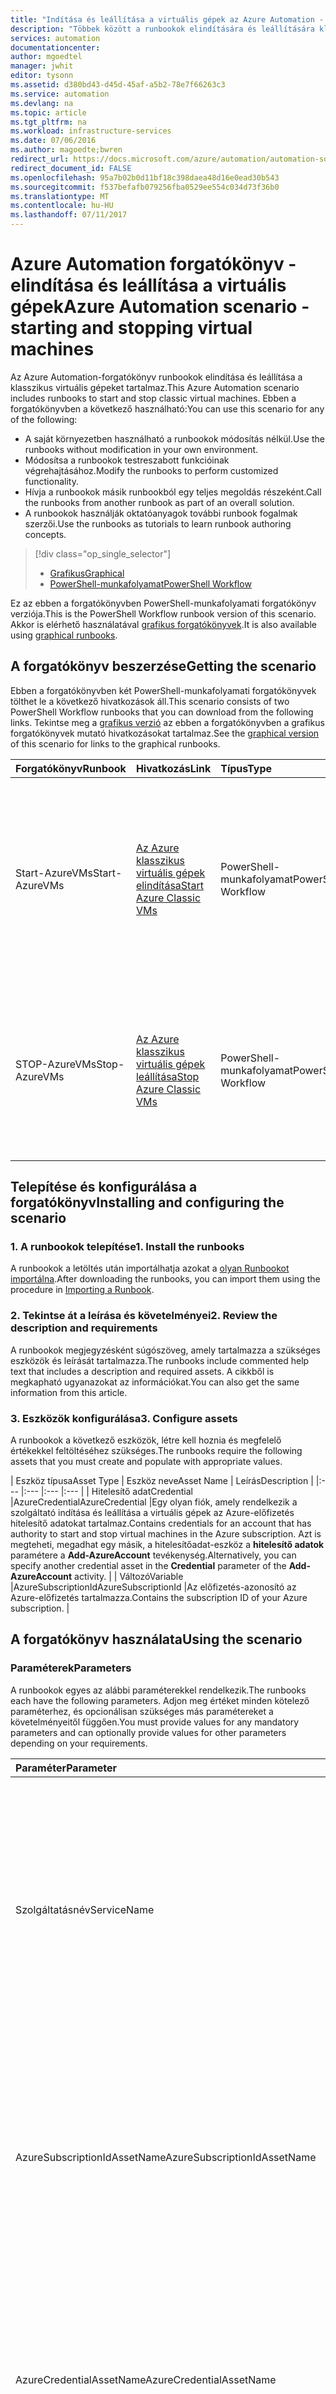 ```yaml
---
title: "Indítása és leállítása a virtuális gépek az Azure Automation - PowerShell munkafolyamat |} Microsoft Docs"
description: "Többek között a runbookok elindítására és leállítására klasszikus virtuális gépek Azure Automation-forgatókönyv grafikus verzióját."
services: automation
documentationcenter: 
author: mgoedtel
manager: jwhit
editor: tysonn
ms.assetid: d380bd43-d45d-45af-a5b2-78e7f66263c3
ms.service: automation
ms.devlang: na
ms.topic: article
ms.tgt_pltfrm: na
ms.workload: infrastructure-services
ms.date: 07/06/2016
ms.author: magoedte;bwren
redirect_url: https://docs.microsoft.com/azure/automation/automation-solution-vm-management
redirect_document_id: FALSE
ms.openlocfilehash: 95a7b02b0d11bf18c398daea48d16e0ead30b543
ms.sourcegitcommit: f537befafb079256fba0529ee554c034d73f36b0
ms.translationtype: MT
ms.contentlocale: hu-HU
ms.lasthandoff: 07/11/2017
---
```

# <a name="azure-automation-scenario---starting-and-stopping-virtual-machines"></a><span data-ttu-id="ba724-103">Azure Automation forgatókönyv - elindítása és leállítása a virtuális gépek</span><span class="sxs-lookup"><span data-stu-id="ba724-103">Azure Automation scenario - starting and stopping virtual machines</span></span>
<span data-ttu-id="ba724-104">Az Azure Automation-forgatókönyv runbookok elindítása és leállítása a klasszikus virtuális gépeket tartalmaz.</span><span class="sxs-lookup"><span data-stu-id="ba724-104">This Azure Automation scenario includes runbooks to start and stop classic virtual machines.</span></span>  <span data-ttu-id="ba724-105">Ebben a forgatókönyvben a következő használható:</span><span class="sxs-lookup"><span data-stu-id="ba724-105">You can use this scenario for any of the following:</span></span>  

* <span data-ttu-id="ba724-106">A saját környezetben használható a runbookok módosítás nélkül.</span><span class="sxs-lookup"><span data-stu-id="ba724-106">Use the runbooks without modification in your own environment.</span></span>
* <span data-ttu-id="ba724-107">Módosítsa a runbookok testreszabott funkcióinak végrehajtásához.</span><span class="sxs-lookup"><span data-stu-id="ba724-107">Modify the runbooks to perform customized functionality.</span></span>  
* <span data-ttu-id="ba724-108">Hívja a runbookok másik runbookból egy teljes megoldás részeként.</span><span class="sxs-lookup"><span data-stu-id="ba724-108">Call the runbooks from another runbook as part of an overall solution.</span></span>
* <span data-ttu-id="ba724-109">A runbookok használják oktatóanyagok további runbook fogalmak szerzői.</span><span class="sxs-lookup"><span data-stu-id="ba724-109">Use the runbooks as tutorials to learn runbook authoring concepts.</span></span>

> [!div class="op_single_selector"]
> * [<span data-ttu-id="ba724-110">Grafikus</span><span class="sxs-lookup"><span data-stu-id="ba724-110">Graphical</span></span>](automation-solution-startstopvm-graphical.md)
> * [<span data-ttu-id="ba724-111">PowerShell-munkafolyamat</span><span class="sxs-lookup"><span data-stu-id="ba724-111">PowerShell Workflow</span></span>](automation-solution-startstopvm-psworkflow.md)
> 
> 

<span data-ttu-id="ba724-112">Ez az ebben a forgatókönyvben PowerShell-munkafolyamati forgatókönyv verziója.</span><span class="sxs-lookup"><span data-stu-id="ba724-112">This is the PowerShell Workflow runbook version of this scenario.</span></span> <span data-ttu-id="ba724-113">Akkor is elérhető használatával [grafikus forgatókönyvek](automation-solution-startstopvm-graphical.md).</span><span class="sxs-lookup"><span data-stu-id="ba724-113">It is also available using [graphical runbooks](automation-solution-startstopvm-graphical.md).</span></span>

## <a name="getting-the-scenario"></a><span data-ttu-id="ba724-114">A forgatókönyv beszerzése</span><span class="sxs-lookup"><span data-stu-id="ba724-114">Getting the scenario</span></span>
<span data-ttu-id="ba724-115">Ebben a forgatókönyvben két PowerShell-munkafolyamati forgatókönyvek tölthet le a következő hivatkozások áll.</span><span class="sxs-lookup"><span data-stu-id="ba724-115">This scenario consists of two PowerShell Workflow runbooks that you can download from the following links.</span></span>  <span data-ttu-id="ba724-116">Tekintse meg a [grafikus verzió](automation-solution-startstopvm-graphical.md) az ebben a forgatókönyvben a grafikus forgatókönyvek mutató hivatkozásokat tartalmaz.</span><span class="sxs-lookup"><span data-stu-id="ba724-116">See the [graphical version](automation-solution-startstopvm-graphical.md) of this scenario for links to the graphical runbooks.</span></span>

| <span data-ttu-id="ba724-117">Forgatókönyv</span><span class="sxs-lookup"><span data-stu-id="ba724-117">Runbook</span></span> | <span data-ttu-id="ba724-118">Hivatkozás</span><span class="sxs-lookup"><span data-stu-id="ba724-118">Link</span></span> | <span data-ttu-id="ba724-119">Típus</span><span class="sxs-lookup"><span data-stu-id="ba724-119">Type</span></span> | <span data-ttu-id="ba724-120">Leírás</span><span class="sxs-lookup"><span data-stu-id="ba724-120">Description</span></span> |
|:--- |:--- |:--- |:--- |
| <span data-ttu-id="ba724-121">Start-AzureVMs</span><span class="sxs-lookup"><span data-stu-id="ba724-121">Start-AzureVMs</span></span> |[<span data-ttu-id="ba724-122">Az Azure klasszikus virtuális gépek elindítása</span><span class="sxs-lookup"><span data-stu-id="ba724-122">Start Azure Classic VMs</span></span>](https://gallery.technet.microsoft.com/Start-Azure-Classic-VMs-86ef746b) |<span data-ttu-id="ba724-123">PowerShell-munkafolyamat</span><span class="sxs-lookup"><span data-stu-id="ba724-123">PowerShell Workflow</span></span> |<span data-ttu-id="ba724-124">Indítja el az összes klasszikus virtuális gép egy Azure subscriptionor az összes virtuális gép egy adott szolgáltatáshoz nevű.</span><span class="sxs-lookup"><span data-stu-id="ba724-124">Starts all classic virtual machines in an Azure subscriptionor all virtual machines with a particular service name.</span></span> |
| <span data-ttu-id="ba724-125">STOP-AzureVMs</span><span class="sxs-lookup"><span data-stu-id="ba724-125">Stop-AzureVMs</span></span> |[<span data-ttu-id="ba724-126">Az Azure klasszikus virtuális gépek leállítása</span><span class="sxs-lookup"><span data-stu-id="ba724-126">Stop Azure Classic VMs</span></span>](https://gallery.technet.microsoft.com/Stop-Azure-Classic-VMs-7a4ae43e) |<span data-ttu-id="ba724-127">PowerShell-munkafolyamat</span><span class="sxs-lookup"><span data-stu-id="ba724-127">PowerShell Workflow</span></span> |<span data-ttu-id="ba724-128">Automation-fiók összes virtuális gép vagy egy adott szolgáltatáshoz névvel rendelkező összes virtuális gép leáll.</span><span class="sxs-lookup"><span data-stu-id="ba724-128">Stops all virtual machines in an automation account or all virtual machines with a particular service name.</span></span> |

## <a name="installing-and-configuring-the-scenario"></a><span data-ttu-id="ba724-129">Telepítése és konfigurálása a forgatókönyv</span><span class="sxs-lookup"><span data-stu-id="ba724-129">Installing and configuring the scenario</span></span>
### <a name="1-install-the-runbooks"></a><span data-ttu-id="ba724-130">1. A runbookok telepítése</span><span class="sxs-lookup"><span data-stu-id="ba724-130">1. Install the runbooks</span></span>
<span data-ttu-id="ba724-131">A runbookok a letöltés után importálhatja azokat a [olyan Runbookot importálna](http://msdn.microsoft.com/library/dn643637.aspx#ImportRunbook).</span><span class="sxs-lookup"><span data-stu-id="ba724-131">After downloading the runbooks, you can import them using the procedure in [Importing a Runbook](http://msdn.microsoft.com/library/dn643637.aspx#ImportRunbook).</span></span>

### <a name="2-review-the-description-and-requirements"></a><span data-ttu-id="ba724-132">2. Tekintse át a leírása és követelményei</span><span class="sxs-lookup"><span data-stu-id="ba724-132">2. Review the description and requirements</span></span>
<span data-ttu-id="ba724-133">A runbookok megjegyzésként súgószöveg, amely tartalmazza a szükséges eszközök és leírását tartalmazza.</span><span class="sxs-lookup"><span data-stu-id="ba724-133">The runbooks include commented help text that includes a description and required assets.</span></span>  <span data-ttu-id="ba724-134">A cikkből is megkapható ugyanazokat az információkat.</span><span class="sxs-lookup"><span data-stu-id="ba724-134">You can also get the same information from this article.</span></span>

### <a name="3-configure-assets"></a><span data-ttu-id="ba724-135">3. Eszközök konfigurálása</span><span class="sxs-lookup"><span data-stu-id="ba724-135">3. Configure assets</span></span>
<span data-ttu-id="ba724-136">A runbookok a következő eszközök, létre kell hoznia és megfelelő értékekkel feltöltéséhez szükséges.</span><span class="sxs-lookup"><span data-stu-id="ba724-136">The runbooks require the following assets that you must create and populate with appropriate values.</span></span>

| <span data-ttu-id="ba724-137">Eszköz típusa</span><span class="sxs-lookup"><span data-stu-id="ba724-137">Asset Type</span></span> | <span data-ttu-id="ba724-138">Eszköz neve</span><span class="sxs-lookup"><span data-stu-id="ba724-138">Asset Name</span></span> | <span data-ttu-id="ba724-139">Leírás</span><span class="sxs-lookup"><span data-stu-id="ba724-139">Description</span></span> |
|:--- |:--- |:--- |:--- |
| <span data-ttu-id="ba724-140">Hitelesítő adat</span><span class="sxs-lookup"><span data-stu-id="ba724-140">Credential</span></span> |<span data-ttu-id="ba724-141">AzureCredential</span><span class="sxs-lookup"><span data-stu-id="ba724-141">AzureCredential</span></span> |<span data-ttu-id="ba724-142">Egy olyan fiók, amely rendelkezik a szolgáltató indítása és leállítása a virtuális gépek az Azure-előfizetés hitelesítő adatokat tartalmaz.</span><span class="sxs-lookup"><span data-stu-id="ba724-142">Contains credentials for an account that has authority to start and stop virtual machines in the Azure subscription.</span></span>  <span data-ttu-id="ba724-143">Azt is megteheti, megadhat egy másik, a hitelesítőadat-eszköz a **hitelesítő adatok** paramétere a **Add-AzureAccount** tevékenység.</span><span class="sxs-lookup"><span data-stu-id="ba724-143">Alternatively, you can specify another credential asset in the **Credential** parameter of the **Add-AzureAccount** activity.</span></span> |
| <span data-ttu-id="ba724-144">Változó</span><span class="sxs-lookup"><span data-stu-id="ba724-144">Variable</span></span> |<span data-ttu-id="ba724-145">AzureSubscriptionId</span><span class="sxs-lookup"><span data-stu-id="ba724-145">AzureSubscriptionId</span></span> |<span data-ttu-id="ba724-146">Az előfizetés-azonosító az Azure-előfizetés tartalmazza.</span><span class="sxs-lookup"><span data-stu-id="ba724-146">Contains the subscription ID of your Azure subscription.</span></span> |

## <a name="using-the-scenario"></a><span data-ttu-id="ba724-147">A forgatókönyv használata</span><span class="sxs-lookup"><span data-stu-id="ba724-147">Using the scenario</span></span>
### <a name="parameters"></a><span data-ttu-id="ba724-148">Paraméterek</span><span class="sxs-lookup"><span data-stu-id="ba724-148">Parameters</span></span>
<span data-ttu-id="ba724-149">A runbookok egyes az alábbi paraméterekkel rendelkezik.</span><span class="sxs-lookup"><span data-stu-id="ba724-149">The runbooks each have the following parameters.</span></span>  <span data-ttu-id="ba724-150">Adjon meg értéket minden kötelező paraméterhez, és opcionálisan szükséges más paramétereket a követelményeitől függően.</span><span class="sxs-lookup"><span data-stu-id="ba724-150">You must provide values for any mandatory parameters and can optionally provide values for other parameters depending on your requirements.</span></span>

| <span data-ttu-id="ba724-151">Paraméter</span><span class="sxs-lookup"><span data-stu-id="ba724-151">Parameter</span></span> | <span data-ttu-id="ba724-152">Típus</span><span class="sxs-lookup"><span data-stu-id="ba724-152">Type</span></span> | <span data-ttu-id="ba724-153">Kötelező</span><span class="sxs-lookup"><span data-stu-id="ba724-153">Mandatory</span></span> | <span data-ttu-id="ba724-154">Leírás</span><span class="sxs-lookup"><span data-stu-id="ba724-154">Description</span></span> |
|:--- |:--- |:--- |:--- |
| <span data-ttu-id="ba724-155">Szolgáltatásnév</span><span class="sxs-lookup"><span data-stu-id="ba724-155">ServiceName</span></span> |<span data-ttu-id="ba724-156">Karakterlánc</span><span class="sxs-lookup"><span data-stu-id="ba724-156">string</span></span> |<span data-ttu-id="ba724-157">Nem</span><span class="sxs-lookup"><span data-stu-id="ba724-157">No</span></span> |<span data-ttu-id="ba724-158">Ha egy érték áll rendelkezésre, majd az összes virtuális gép szolgáltatás nevű elindításakor vagy leállt.</span><span class="sxs-lookup"><span data-stu-id="ba724-158">If a value is provided, then all virtual machines with that service name are started or stopped.</span></span>  <span data-ttu-id="ba724-159">Ha nincs érték megadva, majd az Azure-előfizetés összes klasszikus virtuális gépek elindításakor vagy leállt.</span><span class="sxs-lookup"><span data-stu-id="ba724-159">If no value is provided, then all classic virtual machines in the Azure subscription are started or stopped.</span></span> |
| <span data-ttu-id="ba724-160">AzureSubscriptionIdAssetName</span><span class="sxs-lookup"><span data-stu-id="ba724-160">AzureSubscriptionIdAssetName</span></span> |<span data-ttu-id="ba724-161">Karakterlánc</span><span class="sxs-lookup"><span data-stu-id="ba724-161">string</span></span> |<span data-ttu-id="ba724-162">Nem</span><span class="sxs-lookup"><span data-stu-id="ba724-162">No</span></span> |<span data-ttu-id="ba724-163">A neve tartalmazza a [változóeszköz](#installing-and-configuring-the-scenario) , amely tartalmazza az előfizetés-azonosítója az Azure-előfizetéshez.</span><span class="sxs-lookup"><span data-stu-id="ba724-163">Contains the name of the [variable asset](#installing-and-configuring-the-scenario) that contains the subscription ID of your Azure subscription.</span></span>  <span data-ttu-id="ba724-164">Ha nem adja meg egy értéket *AzureSubscriptionId* szolgál.</span><span class="sxs-lookup"><span data-stu-id="ba724-164">If you don't specify a value, *AzureSubscriptionId* is used.</span></span> |
| <span data-ttu-id="ba724-165">AzureCredentialAssetName</span><span class="sxs-lookup"><span data-stu-id="ba724-165">AzureCredentialAssetName</span></span> |<span data-ttu-id="ba724-166">Karakterlánc</span><span class="sxs-lookup"><span data-stu-id="ba724-166">string</span></span> |<span data-ttu-id="ba724-167">Nem</span><span class="sxs-lookup"><span data-stu-id="ba724-167">No</span></span> |<span data-ttu-id="ba724-168">A neve tartalmazza a [hitelesítőadat-eszköz](#installing-and-configuring-the-scenario) , amely tartalmazza a runbook használandó hitelesítő adatait.</span><span class="sxs-lookup"><span data-stu-id="ba724-168">Contains the name of the [credential asset](#installing-and-configuring-the-scenario) that contains the credentials for the runbook to use.</span></span>  <span data-ttu-id="ba724-169">Ha nem adja meg egy értéket *AzureCredential* szolgál.</span><span class="sxs-lookup"><span data-stu-id="ba724-169">If you don't specify a value, *AzureCredential* is used.</span></span> |

### <a name="starting-the-runbooks"></a><span data-ttu-id="ba724-170">A runbookok elindítása</span><span class="sxs-lookup"><span data-stu-id="ba724-170">Starting the runbooks</span></span>
<span data-ttu-id="ba724-171">A módszerek bármelyikét használhatja [runbook elindítása az Azure Automationben](automation-starting-a-runbook.md) ebben a forgatókönyvben a runbookok indítása.</span><span class="sxs-lookup"><span data-stu-id="ba724-171">You can use any of the methods in [Starting a runbook in Azure Automation](automation-starting-a-runbook.md) to start either of the runbooks in this scenario.</span></span>

<span data-ttu-id="ba724-172">Az alábbi Példaparancsok Windows PowerShell használatával futtassa **StartAzureVMs** az összes virtuális gép elindítása a szolgáltatás neve *MyVMService*.</span><span class="sxs-lookup"><span data-stu-id="ba724-172">The following sample commands uses Windows PowerShell to run **StartAzureVMs** to start all virtual machines with the service name *MyVMService*.</span></span>

    $params = @{"ServiceName"="MyVMService"}
    Start-AzureAutomationRunbook –AutomationAccountName "MyAutomationAccount" –Name "Start-AzureVMs" –Parameters $params

### <a name="output"></a><span data-ttu-id="ba724-173">Kimenet</span><span class="sxs-lookup"><span data-stu-id="ba724-173">Output</span></span>
<span data-ttu-id="ba724-174">A runbookok fog [kimeneti üzenet](automation-runbook-output-and-messages.md) minden egyes virtuális géphez, vagy nem sikerült elküldeni a indítási vagy leállítási utasítás jelző.</span><span class="sxs-lookup"><span data-stu-id="ba724-174">The runbooks will [output a message](automation-runbook-output-and-messages.md) for each virtual machine indicating whether or not the start or stop instruction was successfully submitted.</span></span>  <span data-ttu-id="ba724-175">Kereshet egy adott karakterláncot a kimenetben minden runbook eredmény meghatározására.</span><span class="sxs-lookup"><span data-stu-id="ba724-175">You can look for a specific string in the output to determine the result for each runbook.</span></span>  <span data-ttu-id="ba724-176">A lehetséges kimeneti karakterláncok a következő táblázatban láthatók.</span><span class="sxs-lookup"><span data-stu-id="ba724-176">The possible output strings are listed in the following table.</span></span>

| <span data-ttu-id="ba724-177">Forgatókönyv</span><span class="sxs-lookup"><span data-stu-id="ba724-177">Runbook</span></span> | <span data-ttu-id="ba724-178">Az állapot</span><span class="sxs-lookup"><span data-stu-id="ba724-178">Condition</span></span> | <span data-ttu-id="ba724-179">Üzenet</span><span class="sxs-lookup"><span data-stu-id="ba724-179">Message</span></span> |
|:--- |:--- |:--- |
| <span data-ttu-id="ba724-180">Start-AzureVMs</span><span class="sxs-lookup"><span data-stu-id="ba724-180">Start-AzureVMs</span></span> |<span data-ttu-id="ba724-181">Virtuális gép már fut.</span><span class="sxs-lookup"><span data-stu-id="ba724-181">Virtual machine is already running</span></span> |<span data-ttu-id="ba724-182">MyVM már fut.</span><span class="sxs-lookup"><span data-stu-id="ba724-182">MyVM is already running</span></span> |
| <span data-ttu-id="ba724-183">Start-AzureVMs</span><span class="sxs-lookup"><span data-stu-id="ba724-183">Start-AzureVMs</span></span> |<span data-ttu-id="ba724-184">Kérelem küldése sikeres volt a virtuális gép indítása</span><span class="sxs-lookup"><span data-stu-id="ba724-184">Start request for virtual machine successfully submitted</span></span> |<span data-ttu-id="ba724-185">MyVM el lett indítva.</span><span class="sxs-lookup"><span data-stu-id="ba724-185">MyVM has been started</span></span> |
| <span data-ttu-id="ba724-186">Start-AzureVMs</span><span class="sxs-lookup"><span data-stu-id="ba724-186">Start-AzureVMs</span></span> |<span data-ttu-id="ba724-187">Nem sikerült a virtuális gép indítási kérésre</span><span class="sxs-lookup"><span data-stu-id="ba724-187">Start request for virtual machine failed</span></span> |<span data-ttu-id="ba724-188">Nem sikerült elindítani a MyVM</span><span class="sxs-lookup"><span data-stu-id="ba724-188">MyVM failed to start</span></span> |
| <span data-ttu-id="ba724-189">STOP-AzureVMs</span><span class="sxs-lookup"><span data-stu-id="ba724-189">Stop-AzureVMs</span></span> |<span data-ttu-id="ba724-190">Virtuális gép már le van állítva.</span><span class="sxs-lookup"><span data-stu-id="ba724-190">Virtual machine is already stopped</span></span> |<span data-ttu-id="ba724-191">MyVM már le van állítva.</span><span class="sxs-lookup"><span data-stu-id="ba724-191">MyVM is already stopped</span></span> |
| <span data-ttu-id="ba724-192">STOP-AzureVMs</span><span class="sxs-lookup"><span data-stu-id="ba724-192">Stop-AzureVMs</span></span> |<span data-ttu-id="ba724-193">Kérelem küldése sikeres volt a virtuális gép leállítása</span><span class="sxs-lookup"><span data-stu-id="ba724-193">Stop request for virtual machine successfully submitted</span></span> |<span data-ttu-id="ba724-194">MyVM le lett állítva.</span><span class="sxs-lookup"><span data-stu-id="ba724-194">MyVM has been stopped</span></span> |
| <span data-ttu-id="ba724-195">STOP-AzureVMs</span><span class="sxs-lookup"><span data-stu-id="ba724-195">Stop-AzureVMs</span></span> |<span data-ttu-id="ba724-196">A virtuális gép leállítási kérelem sikertelen volt</span><span class="sxs-lookup"><span data-stu-id="ba724-196">Stop request for virtual machine failed</span></span> |<span data-ttu-id="ba724-197">Nem sikerült leállítani a MyVM</span><span class="sxs-lookup"><span data-stu-id="ba724-197">MyVM failed to stop</span></span> |

<span data-ttu-id="ba724-198">Például a következő kódrészletet egy runbookból megkísérli elindítani az összes virtuális gép szolgáltatásnévvel *MyServiceName*.</span><span class="sxs-lookup"><span data-stu-id="ba724-198">For example, the following code snippet from a runbook attempts to start all virtual machines with the service name *MyServiceName*.</span></span>  <span data-ttu-id="ba724-199">Ha vannak ilyenek a start kérelmek sikertelenek, majd hiba műveleteket lehessen állítani.</span><span class="sxs-lookup"><span data-stu-id="ba724-199">If any of the start requests fail, then error actions can be taken.</span></span>

    $results = Start-AzureVMs -ServiceName "MyServiceName"
    foreach ($result in $results) {
        if ($result -like "* has been started" ) {
            # Action to take in case of success.
        }
        else {
            # Action to take in case of error.
        }
    }


## <a name="detailed-breakdown"></a><span data-ttu-id="ba724-200">Részletes információkat</span><span class="sxs-lookup"><span data-stu-id="ba724-200">Detailed breakdown</span></span>
<span data-ttu-id="ba724-201">Az alábbiakban látható az ebben a forgatókönyvben a runbookok részletes információkat.</span><span class="sxs-lookup"><span data-stu-id="ba724-201">Following is a detailed breakdown of the runbooks in this scenario.</span></span>  <span data-ttu-id="ba724-202">Ez az információ segítségével testre szabhatja a runbookokat, vagy csak a saját automatizálási esetekben tartalomkészítéshez azokat a további.</span><span class="sxs-lookup"><span data-stu-id="ba724-202">You can use this information to either customize the runbooks or just to learn from them for authoring your own automation scenarios.</span></span>

### <a name="parameters"></a><span data-ttu-id="ba724-203">Paraméterek</span><span class="sxs-lookup"><span data-stu-id="ba724-203">Parameters</span></span>
    param (
        [Parameter(Mandatory=$false)]
        [String]  $AzureCredentialAssetName = 'AzureCredential',

        [Parameter(Mandatory=$false)]
        [String] $AzureSubscriptionIdAssetName = 'AzureSubscriptionId',

        [Parameter(Mandatory=$false)]
        [String] $ServiceName
    )

<span data-ttu-id="ba724-204">A munkafolyamat által az értékek első elindul a [bemeneti paraméterek](#using-the-scenario).</span><span class="sxs-lookup"><span data-stu-id="ba724-204">The workflow starts by getting the values for the [input parameters](#using-the-scenario).</span></span>  <span data-ttu-id="ba724-205">Ha az eszköz neve nincs megadva alapértelmezett neveket használnak.</span><span class="sxs-lookup"><span data-stu-id="ba724-205">If the asset names are not provided then default names are used.</span></span>

### <a name="output"></a><span data-ttu-id="ba724-206">Kimenet</span><span class="sxs-lookup"><span data-stu-id="ba724-206">Output</span></span>
    # Returns strings with status messages
    [OutputType([String])]

<span data-ttu-id="ba724-207">A sor deklarálja, hogy a runbook kimenete lesz-e egy karakterláncot.</span><span class="sxs-lookup"><span data-stu-id="ba724-207">This line declares that the output of the runbook will be a string.</span></span>  <span data-ttu-id="ba724-208">Ez nincs szükség, de a runbook használatakor az ajánlott eljárás egy [gyermekrunbook](automation-child-runbooks.md) , hogy a szülő runbook fogja tudni a várt kimeneti típus.</span><span class="sxs-lookup"><span data-stu-id="ba724-208">This is not required but is a best practice for when the runbook is used as a [child runbook](automation-child-runbooks.md) so that a parent runbook will know the output type to expect.</span></span>

### <a name="authentication"></a><span data-ttu-id="ba724-209">Authentication</span><span class="sxs-lookup"><span data-stu-id="ba724-209">Authentication</span></span>
    # Connect to Azure and select the subscription to work against
    $Cred = Get-AutomationPSCredential -Name $AzureCredentialAssetName
    $null = Add-AzureAccount -Credential $Cred -ErrorAction Stop
    $SubId = Get-AutomationVariable -Name $AzureSubscriptionIdAssetName
    $null = Select-AzureSubscription -SubscriptionId $SubId -ErrorAction Stop

<span data-ttu-id="ba724-210">A következő sor beállítása a [hitelesítő adatok](automation-credentials.md) és jelzi a runbook a többi Azure-előfizetéshez.</span><span class="sxs-lookup"><span data-stu-id="ba724-210">The next lines set the [credentials](automation-credentials.md) and Azure subscription that will be used for the rest of the runbook.</span></span>
<span data-ttu-id="ba724-211">Először használjuk **Get-AutomationPSCredential** , amely tárolja a hitelesítő adatok indítása és leállítása a virtuális gépek Azure-előfizetést a hozzáférést az eszköz eléréséhez.</span><span class="sxs-lookup"><span data-stu-id="ba724-211">First we use **Get-AutomationPSCredential** to get the asset that holds the credentials with access to start and stop virtual machines in the Azure subscription.</span></span> <span data-ttu-id="ba724-212">**Adja hozzá AzureAccount** Ez az eszköz használatával állítsa be a hitelesítő adatokat.</span><span class="sxs-lookup"><span data-stu-id="ba724-212">**Add-AzureAccount** then uses this asset to set the credentials.</span></span>  <span data-ttu-id="ba724-213">A kimeneti van rendelve egy üres változó, így azt nem található meg a runbook-kimenet.</span><span class="sxs-lookup"><span data-stu-id="ba724-213">The output is assigned to a dummy variable so that it isn't included in the runbook output.</span></span>  

<span data-ttu-id="ba724-214">Az azonosító visszakeresése az előfizetéshez a változóeszköz **Get-AutomationVariable** és állítható be az előfizetés **válasszon-AzureSubscription**.</span><span class="sxs-lookup"><span data-stu-id="ba724-214">The variable asset with the subscription ID is then retrieved with **Get-AutomationVariable** and the subscription set with **Select-AzureSubscription**.</span></span>

### <a name="get-vms"></a><span data-ttu-id="ba724-215">Virtuális gépek beolvasása</span><span class="sxs-lookup"><span data-stu-id="ba724-215">Get VMs</span></span>
    # If there is a specific cloud service, then get all VMs in the service,
    # otherwise get all VMs in the subscription.
    if ($ServiceName)
    {
        $VMs = Get-AzureVM -ServiceName $ServiceName
    }
    else
    {
        $VMs = Get-AzureVM
    }

<span data-ttu-id="ba724-216">**Get-AzureVM** segítségével kérhető le a virtuális gépeket, a runbook működni fog-e.</span><span class="sxs-lookup"><span data-stu-id="ba724-216">**Get-AzureVM** is used to retrieve the virtual machines the runbook will work with.</span></span>  <span data-ttu-id="ba724-217">Ha az érték megtalálható a **szolgáltatásnév** bemeneti változót, akkor a rendszer beolvassa a szolgáltatás neve csak a virtuális gépek.</span><span class="sxs-lookup"><span data-stu-id="ba724-217">If a value is provided in the **ServiceName** input variable, then only the virtual machines with that service name are retrieved.</span></span>  <span data-ttu-id="ba724-218">Ha **szolgáltatásnév** üres, akkor a rendszer beolvassa az összes virtuális gép.</span><span class="sxs-lookup"><span data-stu-id="ba724-218">If **ServiceName** is empty, then all virtual machines are retrieved.</span></span>

### <a name="startstop-virtual-machines-and-send-output"></a><span data-ttu-id="ba724-219">Virtuális gépek indítása/leállítása és kimenetként</span><span class="sxs-lookup"><span data-stu-id="ba724-219">Start/Stop virtual machines and send output</span></span>
    # Start each of the stopped VMs
    foreach ($VM in $VMs)
    {
        if ($VM.PowerState -eq "Started")
        {
            # The VM is already started, so send notice
            Write-Output ($VM.InstanceName + " is already running")
        }
        else
        {
            # The VM needs to be started
            $StartRtn = Start-AzureVM -Name $VM.Name -ServiceName $VM.ServiceName -ErrorAction Continue

            if ($StartRtn.OperationStatus -ne 'Succeeded')
            {
                # The VM failed to start, so send notice
                Write-Output ($VM.InstanceName + " failed to start")
            }
            else
            {
                # The VM started, so send notice
                Write-Output ($VM.InstanceName + " has been started")
            }
        }
    }

<span data-ttu-id="ba724-220">A következő sorokban minden egyes virtuális gép lépéseit.</span><span class="sxs-lookup"><span data-stu-id="ba724-220">The next lines step through each virtual machine.</span></span>  <span data-ttu-id="ba724-221">Első a **PowerState** a virtuális gép be van jelölve meg, ha már fut vagy leállt, attól függően, hogy a runbook.</span><span class="sxs-lookup"><span data-stu-id="ba724-221">First the **PowerState** of the virtual machine is checked to see if it is already running or stopped, depending on the runbook.</span></span>  <span data-ttu-id="ba724-222">Ha már van a cél állapotban, majd egy üzenettel történő megjelenítéshez és a runbook véget ér.</span><span class="sxs-lookup"><span data-stu-id="ba724-222">If it is already in the target state, then a message is sent to output, and the runbook ends.</span></span>  <span data-ttu-id="ba724-223">Ha nem, majd **Start-AzureVM** vagy **Stop-AzureVM** próbálja újból elindítani vagy leállítani a virtuális gépet, a kérelem egy változóhoz tárolt eredményével szolgál.</span><span class="sxs-lookup"><span data-stu-id="ba724-223">If not, then **Start-AzureVM** or **Stop-AzureVM** is used to attempt to start or stop the virtual machine with the result of the request stored to a variable.</span></span>  <span data-ttu-id="ba724-224">Egy üzenet majd kimeneti megadása, hogy indítása vagy leállítása a kérelem sikeresen elküldve.</span><span class="sxs-lookup"><span data-stu-id="ba724-224">A message is then sent to output specifying whether the request to start or stop was submitted successfully.</span></span>

## <a name="next-steps"></a><span data-ttu-id="ba724-225">Következő lépések</span><span class="sxs-lookup"><span data-stu-id="ba724-225">Next steps</span></span>
* <span data-ttu-id="ba724-226">Gyermek runbookok használatával kapcsolatos további információkért lásd: [gyermek az Azure Automation runbookjai](automation-child-runbooks.md)</span><span class="sxs-lookup"><span data-stu-id="ba724-226">To learn more about working with child runbooks, see [Child runbooks in Azure Automation](automation-child-runbooks.md)</span></span>
* <span data-ttu-id="ba724-227">További információt a kimeneti üzenetek során a runbook végrehajtása és a hibaelhárítás elősegítése érdekében naplózása, lásd: [Runbook-kimenet és üzenetek az Azure Automationben](automation-runbook-output-and-messages.md)</span><span class="sxs-lookup"><span data-stu-id="ba724-227">To learn more about output messages during runbook execution and logging to help troubleshoot, see [Runbook output and messages in Azure Automation](automation-runbook-output-and-messages.md)</span></span>

